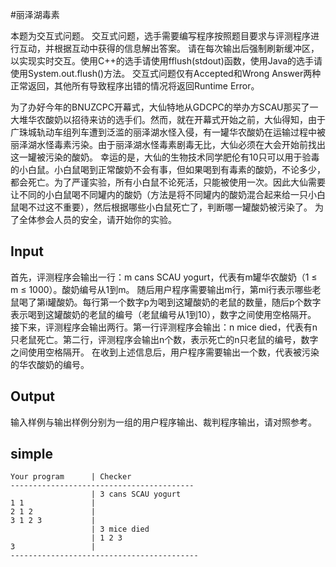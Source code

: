 #丽泽湖毒素

本题为交互式问题。
交互式问题，选手需要编写程序按照题目要求与评测程序进行互动，并根据互动中获得的信息解出答案。
请在每次输出后强制刷新缓冲区，以实现实时交互。使用C++的选手请使用fflush(stdout)函数，使用Java的选手请使用System.out.flush()方法。
交互式问题仅有Accepted和Wrong Answer两种正常返回，其他所有导致程序出错的情况将返回Runtime Error。

为了办好今年的BNUZCPC开幕式，大仙特地从GDCPC的举办方SCAU那买了一大堆华农酸奶以招待来访的选手们。然而，就在开幕式开始之前，大仙得知，由于广珠城轨动车组列车遭到泛滥的丽泽湖水怪入侵，有一罐华农酸奶在运输过程中被丽泽湖水怪毒素污染。由于丽泽湖水怪毒素剧毒无比，大仙必须在大会开始前找出这一罐被污染的酸奶。
幸运的是，大仙的生物技术同学肥伦有10只可以用于验毒的小白鼠。小白鼠喝到正常酸奶不会有事，但如果喝到有毒素的酸奶，不论多少，都会死亡。为了严谨实验，所有小白鼠不论死活，只能被使用一次。因此大仙需要让不同的小白鼠喝不同罐内的酸奶（方法是将不同罐内的酸奶混合起来给一只小白鼠喝不过这不重要），然后根据哪些小白鼠死亡了，判断哪一罐酸奶被污染了。
为了全体参会人员的安全，请开始你的实验。

## Input
首先，评测程序会输出一行：m cans SCAU yogurt，代表有m罐华农酸奶（1 ≤ m ≤ 1000）。酸奶编号从1到m。
随后用户程序需要输出m行，第mi行表示哪些老鼠喝了第i罐酸奶。每行第一个数字p为喝到这罐酸奶的老鼠的数量，随后p个数字表示喝到这罐酸奶的老鼠的编号（老鼠编号从1到10），数字之间使用空格隔开。
接下来，评测程序会输出两行。第一行评测程序会输出：n mice died，代表有n只老鼠死亡。第二行，评测程序会输出n个数，表示死亡的n只老鼠的编号，数字之间使用空格隔开。
在收到上述信息后，用户程序需要输出一个数，代表被污染的华农酸奶的编号。

## Output
输入样例与输出样例分别为一组的用户程序输出、裁判程序输出，请对照参考。

## simple
```
Your program      | Checker
-----------------------------------------
                  | 3 cans SCAU yogurt
1 1               |           
2 1 2             |
3 1 2 3           |
                  | 3 mice died
                  | 1 2 3
3                 |
------------------------------------------
```